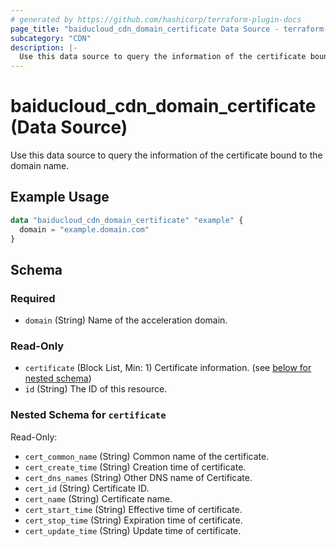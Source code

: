 ```yaml
---
# generated by https://github.com/hashicorp/terraform-plugin-docs
page_title: "baiducloud_cdn_domain_certificate Data Source - terraform-provider-baiducloud"
subcategory: "CDN"
description: |-
  Use this data source to query the information of the certificate bound to the domain name.
---
```


# baiducloud_cdn_domain_certificate (Data Source)

Use this data source to query the information of the certificate bound to the domain name.

## Example Usage

```terraform
data "baiducloud_cdn_domain_certificate" "example" {
  domain = "example.domain.com"
}
```

<!-- schema generated by tfplugindocs -->
## Schema

### Required

- `domain` (String) Name of the acceleration domain.

### Read-Only

- `certificate` (Block List, Min: 1) Certificate information. (see [below for nested schema](#nestedblock--certificate))
- `id` (String) The ID of this resource.

<a id="nestedblock--certificate"></a>
### Nested Schema for `certificate`

Read-Only:

- `cert_common_name` (String) Common name of the certificate.
- `cert_create_time` (String) Creation time of certificate.
- `cert_dns_names` (String) Other DNS name of Certificate.
- `cert_id` (String) Certificate ID.
- `cert_name` (String) Certificate name.
- `cert_start_time` (String) Effective time of certificate.
- `cert_stop_time` (String) Expiration time of certificate.
- `cert_update_time` (String) Update time of certificate.


